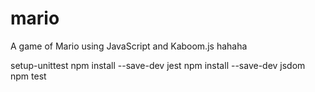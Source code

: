 # mario
A game of Mario using JavaScript and Kaboom.js
hahaha

setup-unittest
npm install --save-dev jest
npm install --save-dev jsdom
npm test
